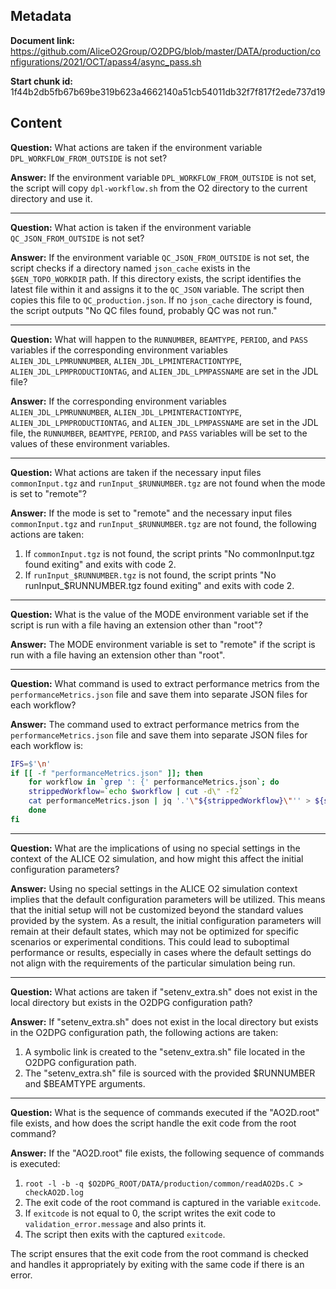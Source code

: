 ## Metadata

**Document link:** https://github.com/AliceO2Group/O2DPG/blob/master/DATA/production/configurations/2021/OCT/apass4/async_pass.sh

**Start chunk id:** 1f44b2db5fb67b69be319b623a4662140a51cb54011db32f7f817f2ede737d19

## Content

**Question:** What actions are taken if the environment variable `DPL_WORKFLOW_FROM_OUTSIDE` is not set?

**Answer:** If the environment variable `DPL_WORKFLOW_FROM_OUTSIDE` is not set, the script will copy `dpl-workflow.sh` from the O2 directory to the current directory and use it.

---

**Question:** What action is taken if the environment variable `QC_JSON_FROM_OUTSIDE` is not set?

**Answer:** If the environment variable `QC_JSON_FROM_OUTSIDE` is not set, the script checks if a directory named `json_cache` exists in the `$GEN_TOPO_WORKDIR` path. If this directory exists, the script identifies the latest file within it and assigns it to the `QC_JSON` variable. The script then copies this file to `QC_production.json`. If no `json_cache` directory is found, the script outputs "No QC files found, probably QC was not run."

---

**Question:** What will happen to the `RUNNUMBER`, `BEAMTYPE`, `PERIOD`, and `PASS` variables if the corresponding environment variables `ALIEN_JDL_LPMRUNNUMBER`, `ALIEN_JDL_LPMINTERACTIONTYPE`, `ALIEN_JDL_LPMPRODUCTIONTAG`, and `ALIEN_JDL_LPMPASSNAME` are set in the JDL file?

**Answer:** If the corresponding environment variables `ALIEN_JDL_LPMRUNNUMBER`, `ALIEN_JDL_LPMINTERACTIONTYPE`, `ALIEN_JDL_LPMPRODUCTIONTAG`, and `ALIEN_JDL_LPMPASSNAME` are set in the JDL file, the `RUNNUMBER`, `BEAMTYPE`, `PERIOD`, and `PASS` variables will be set to the values of these environment variables.

---

**Question:** What actions are taken if the necessary input files `commonInput.tgz` and `runInput_$RUNNUMBER.tgz` are not found when the mode is set to "remote"?

**Answer:** If the mode is set to "remote" and the necessary input files `commonInput.tgz` and `runInput_$RUNNUMBER.tgz` are not found, the following actions are taken:

1. If `commonInput.tgz` is not found, the script prints "No commonInput.tgz found exiting" and exits with code 2.
2. If `runInput_$RUNNUMBER.tgz` is not found, the script prints "No runInput_$RUNNUMBER.tgz found exiting" and exits with code 2.

---

**Question:** What is the value of the MODE environment variable set if the script is run with a file having an extension other than "root"?

**Answer:** The MODE environment variable is set to "remote" if the script is run with a file having an extension other than "root".

---

**Question:** What command is used to extract performance metrics from the `performanceMetrics.json` file and save them into separate JSON files for each workflow?

**Answer:** The command used to extract performance metrics from the `performanceMetrics.json` file and save them into separate JSON files for each workflow is:

```bash
IFS=$'\n'
if [[ -f "performanceMetrics.json" ]]; then
    for workflow in `grep ': {' performanceMetrics.json`; do
	strippedWorkflow=`echo $workflow | cut -d\" -f2`
	cat performanceMetrics.json | jq '.'\"${strippedWorkflow}\"'' > ${strippedWorkflow}_metrics.json
    done
fi
```

---

**Question:** What are the implications of using no special settings in the context of the ALICE O2 simulation, and how might this affect the initial configuration parameters?

**Answer:** Using no special settings in the ALICE O2 simulation context implies that the default configuration parameters will be utilized. This means that the initial setup will not be customized beyond the standard values provided by the system. As a result, the initial configuration parameters will remain at their default states, which may not be optimized for specific scenarios or experimental conditions. This could lead to suboptimal performance or results, especially in cases where the default settings do not align with the requirements of the particular simulation being run.

---

**Question:** What actions are taken if "setenv_extra.sh" does not exist in the local directory but exists in the O2DPG configuration path?

**Answer:** If "setenv_extra.sh" does not exist in the local directory but exists in the O2DPG configuration path, the following actions are taken:

1. A symbolic link is created to the "setenv_extra.sh" file located in the O2DPG configuration path.
2. The "setenv_extra.sh" file is sourced with the provided $RUNNUMBER and $BEAMTYPE arguments.

---

**Question:** What is the sequence of commands executed if the "AO2D.root" file exists, and how does the script handle the exit code from the root command?

**Answer:** If the "AO2D.root" file exists, the following sequence of commands is executed:

1. `root -l -b -q $O2DPG_ROOT/DATA/production/common/readAO2Ds.C > checkAO2D.log`
2. The exit code of the root command is captured in the variable `exitcode`.
3. If `exitcode` is not equal to 0, the script writes the exit code to `validation_error.message` and also prints it.
4. The script then exits with the captured `exitcode`.

The script ensures that the exit code from the root command is checked and handles it appropriately by exiting with the same code if there is an error.